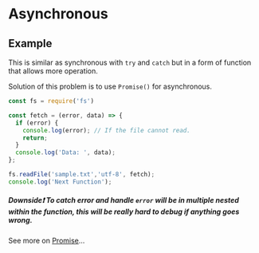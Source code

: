 # Asynchronous
## Example
This is similar as synchronous with `try` and `catch` but in a form of function that allows more operation.

Solution of this problem is to use `Promise()` for asynchronous.
```javascript
const fs = require('fs')

const fetch = (error, data) => {
  if (error) {
    console.log(error); // If the file cannot read.
    return;
  }
  console.log('Data: ', data);
};

fs.readFile('sample.txt','utf-8', fetch);
console.log('Next Function');
```
##### Downside❗️ To catch error and handle `error` will be in multiple nested within the function, this will be really hard to debug if anything goes wrong.

See more on [Promise](promise.md)...